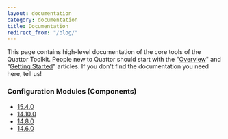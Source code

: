 ```yaml
---
layout: documentation
category: documentation
title: Documentation
redirect_from: "/blog/"
---
```


This page contains high-level documentation of the core tools of the Quattor Toolkit.
People new to Quattor should start with the "[Overview](/documentation/2012/06/19/documentation-overview.html)" and "[Getting Started](/documentation/2013/10/01/documentation-getting-started.html)" articles.
If you don't find the documentation you need here, tell us!

### Configuration Modules (Components)
* [15.4.0](http://quattor-core.readthedocs.org/en/15.4.0/)
* [14.10.0](http://quattor-core.readthedocs.org/en/14.10.0/)
* [14.8.0](/documentation/14.8.0/components/)
* [14.6.0](/documentation/14.6.0/components/)
